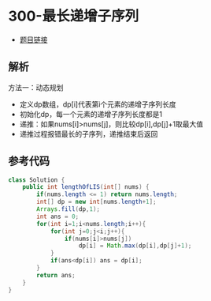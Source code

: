 # 300-最长递增子序列

- [题目链接](https://leetcode-cn.com/problems/longest-increasing-subsequence/)

## 解析

方法一：动态规划
- 定义dp数组，dp[i]代表第i个元素的递增子序列长度
- 初始化dp，每一个元素的递增子序列长度都是1
- 递推：如果nums[i]>nums[j]，则比较dp[i],dp[j]+1取最大值
- 递推过程报错最长的子序列，递推结束后返回

## 参考代码
```Java
class Solution {
    public int lengthOfLIS(int[] nums) {
        if(nums.length <= 1) return nums.length;
        int[] dp = new int[nums.length+1];
        Arrays.fill(dp,1);
        int ans = 0;
        for(int i=1;i<nums.length;i++){
            for(int j=0;j<i;j++){
                if(nums[i]>nums[j])
                    dp[i] = Math.max(dp[i],dp[j]+1);
            }
            if(ans<dp[i]) ans = dp[i];
        }
        return ans;
    }
}
```
